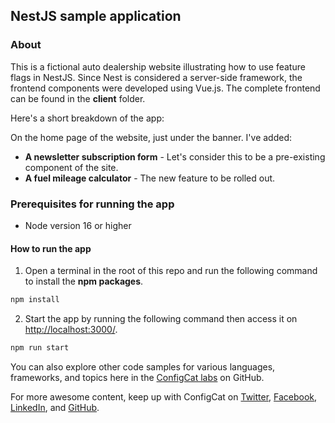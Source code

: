 ## NestJS sample application

### About

This is a fictional auto dealership website illustrating how to use feature flags in NestJS. Since Nest is considered a server-side framework, the frontend components were developed using Vue.js. The complete frontend can be found in the **client** folder.

Here's a short breakdown of the app:

On the home page of the website, just under the banner. I've added:

- **A newsletter subscription form** - Let's consider this to be a pre-existing component of the site.
- **A fuel mileage calculator** - The new feature to be rolled out.

### Prerequisites for running the app

- Node version 16 or higher

#### How to run the app

1. Open a terminal in the root of this repo and run the following command to install the **npm packages**.

```bash
npm install
```

2. Start the app by running the following command then access it on [http://localhost:3000/](http://localhost:3000/).

```bash
npm run start
```

You can also explore other code samples for various languages, frameworks, and topics here in the [ConfigCat labs](https://github.com/configcat-labs) on GitHub.

For more awesome content, keep up with ConfigCat on [Twitter](https://twitter.com/configcat), [Facebook](https://www.facebook.com/configcat), [LinkedIn](https://www.linkedin.com/company/configcat/), and [GitHub](https://github.com/configcat).

